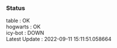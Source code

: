 ### Status


table : OK  
hogwarts : OK  
icy-bot : DOWN  
Latest Update : 2022-09-11 15:11:51.058664
